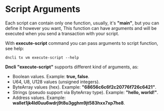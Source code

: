 # Script Arguments

Each script can contain only one function, usually, it's **"main"**, but you can define it however you want, This function can have arguments and will be executed when you send a transaction with your script.

With **execute-script** command you can pass arguments to script function, see help:

```text
dncli tx vm execute-script --help
```

**Dncli** **"execute-script"** supports different kind of arguments, as:

* Boolean values. Example: **true, false**.
* U64, U8, U128 values \(unsigned integers\).
* ByteArray values \(hex\). Example: **"68656c6c6f2c20776f726c6421"**.
* Strings \(pseudo support via ByteArray type\). Example: **"hello, world!"**.
* Address values. Example: **wallet1jk4ld0uu6wdrj9t8u3gghm9jt583hxx7xp7he8**.

